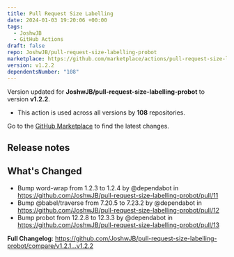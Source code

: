 ```yaml
---
title: Pull Request Size Labelling
date: 2024-01-03 19:20:06 +00:00
tags:
  - JoshwJB
  - GitHub Actions
draft: false
repo: JoshwJB/pull-request-size-labelling-probot
marketplace: https://github.com/marketplace/actions/pull-request-size-labelling
version: v1.2.2
dependentsNumber: "108"
---
```



Version updated for **JoshwJB/pull-request-size-labelling-probot** to version **v1.2.2**.
- This action is used across all versions by **108** repositories.

Go to the [GitHub Marketplace](https://github.com/marketplace/actions/pull-request-size-labelling) to find the latest changes.

## Release notes

## What's Changed
* Bump word-wrap from 1.2.3 to 1.2.4 by @dependabot in https://github.com/JoshwJB/pull-request-size-labelling-probot/pull/11
* Bump @babel/traverse from 7.20.5 to 7.23.2 by @dependabot in https://github.com/JoshwJB/pull-request-size-labelling-probot/pull/12
* Bump probot from 12.2.8 to 12.3.3 by @dependabot in https://github.com/JoshwJB/pull-request-size-labelling-probot/pull/13


**Full Changelog**: https://github.com/JoshwJB/pull-request-size-labelling-probot/compare/v1.2.1...v1.2.2
